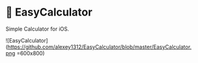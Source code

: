 # 🧮 EasyCalculator

Simple Calculator for iOS.

![EasyCalculator](https://github.com/alexey1312/EasyCalculator/blob/master/EasyCalculator.png =600x800)

